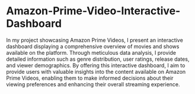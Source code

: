 # Amazon-Prime-Video-Interactive-Dashboard
In my project showcasing Amazon Prime Videos, I present an interactive dashboard displaying a comprehensive overview of movies and shows available on the platform. Through meticulous data analysis, I provide detailed information such as genre distribution, user ratings, release dates, and viewer demographics. By offering this interactive dashboard, I aim to provide users with valuable insights into the content available on Amazon Prime Videos, enabling them to make informed decisions about their viewing preferences and enhancing their overall streaming experience.
